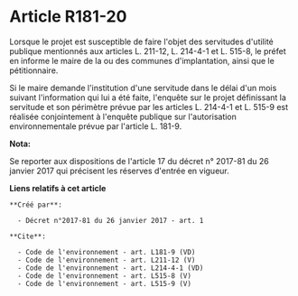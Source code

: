 # Article R181-20

Lorsque le projet est susceptible de faire l'objet des servitudes d'utilité publique mentionnés aux articles L. 211-12, L.
214-4-1 et L. 515-8, le préfet en informe le maire de la ou des communes d'implantation, ainsi que le pétitionnaire.

Si le maire demande l'institution d'une servitude dans le délai d'un mois suivant l'information qui lui a été faite,
l'enquête sur le projet définissant la servitude et son périmètre prévue par les articles L. 214-4-1 et L. 515-9 est réalisée
conjointement à l'enquête publique sur l'autorisation environnementale prévue par l'article L. 181-9.

**Nota:**

Se reporter aux dispositions de l'article 17 du décret n° 2017-81 du 26 janvier 2017 qui précisent les réserves d'entrée en
vigueur.

**Liens relatifs à cet article**

	**Créé par**:

	  - Décret n°2017-81 du 26 janvier 2017 - art. 1

	**Cite**:

	  - Code de l'environnement - art. L181-9 (VD)
	  - Code de l'environnement - art. L211-12 (V)
	  - Code de l'environnement - art. L214-4-1 (VD)
	  - Code de l'environnement - art. L515-8 (V)
	  - Code de l'environnement - art. L515-9 (V)
